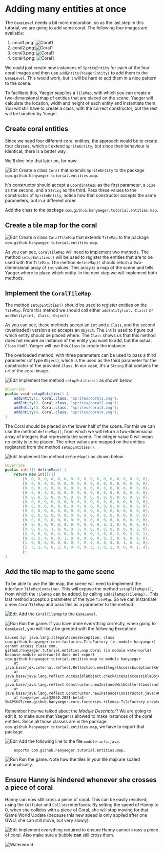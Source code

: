 # Adding many entities at once

The `GameLevel` needs a bit more decoration, so as the last step in this
tutorial, we are going to add some coral. The following four images are
available:

1. coral1.png: ![Coral1](images/game/coral1.png)
2. coral2.png:![Coral1](images/game/coral2.png)
3. coral3.png: ![Coral1](images/game/coral3.png)
4. coral4.png: ![Coral1](images/game/coral4.png)

We could just create new instances of `SpriteEntity` for each of the four coral
images and then use `addEntity(YaegerEntity)` to add them to the `GameLevel`. 
This would work, but it will be hard to add them in a nice pattern to the scene.

To facilitate this, Yaeger supplies a `TileMap`, with which you can create a 
two-dimensional map of entities that are placed on the scene. Yaeger will
calculate the location, width and height of each entity and instantiate them.
You will still have to create a class, with the correct constructor, but the 
rest will be handled by Yaeger.

## Create coral entities

Since we need four different coral entities, the approach would be to create 
four classes, which all extend `SpriteEntity`, but since their behaviour is 
identical, there is a better way. 

We'll dive into that later on, for now:

![Edit](images/edit.png) Create a class `Coral` that extends `SpriteEntity` to
the package `com.github.hanyaeger.tutorial.entities.map`.

It's constructor should accept a `Coordinate2D` as the first parameter, a 
`Size` as the second, and a `String` as the third. Pass these values to the
constructor of `SpriteEntity`, notice how that constructor accepts the same 
parameters, but in a different order.

Add the class to the package `com.github.hanyaeger.tutorial.entities.map`.

## Create a tile map for the coral

![Edit](images/edit.png) Create a class `CoralTileMap` that extends `TileMap` to
the package `com.github.hanyaeger.tutorial.entities.map`.

As you can see, `CoralTileMap` will need to implement two methods. The
method `setupEntities()` will be used to register the entities that are to be
used with the `TileMap`. The method `defineMap()` should return a 
two-dimensional array of `int` values. This array is a map of the scene and 
tells Yaeger where to place which entity. In the next step we will implement 
both methods.

## Implement the `CoralTileMap`

The method `setupEntities()` should be used to register entities on the 
`TileMap`. From this method we should call either `addEntity(int, Class)` or 
`addEntity(int, Class, Object)`.

As you can see, these methods accept an `int` and a `Class`, and the second 
(overloaded) version also accepts an `Object`. The `int` is used to figure 
out which entity should be placed where. The `Class` shows us that this
method does not require an instance of the entity you want to add, but the 
actual `Class` itself. Yaeger will use this `Class` to create the instance.

The overloaded method, with three parameters can be used to pass a third 
parameter (of type `Object`), which is the used as the third parameter for 
the constructor of the provided `Class`. In our case, it's a `String` that 
contains the url of the coral image.

![Edit](images/edit.png) Implement the method `setupEntities()` as shown below.

```java
@Override
public void setupEntities() {
    addEntity(1, Coral.class, "sprites/coral1.png");
    addEntity(2, Coral.class, "sprites/coral2.png");
    addEntity(3, Coral.class, "sprites/coral3.png");
    addEntity(4, Coral.class, "sprites/coral4.png");
}
```

The Coral should be placed on the lower half of the scene. For this we can use
the method `defineMap()`, from which we will return a two-dimensional 
array of integers that represents the scene. The integer value 0 will mean no 
entity is to be placed. The other values are mapped on the entities registered 
from the method `setupEntities()`.

![Edit](images/edit.png) Implement the method `defineMap()` as shown below.

```java
@Override
public int[][] defineMap() {
    return new int[][]{
        {0, 0, 0, 0, 0, 0, 0, 0, 0, 0, 0, 0, 0, 0, 0, 0, 0, 0, 0},
        {0, 0, 0, 0, 0, 0, 0, 0, 0, 0, 0, 0, 0, 0, 0, 0, 0, 0, 0},
        {0, 0, 0, 0, 0, 0, 0, 0, 0, 0, 0, 0, 0, 0, 0, 0, 0, 0, 0},
        {0, 0, 0, 0, 0, 0, 0, 0, 0, 0, 0, 0, 0, 0, 0, 0, 0, 0, 0},
        {0, 0, 0, 0, 0, 0, 0, 0, 0, 0, 0, 0, 0, 0, 0, 0, 0, 0, 0},
        {0, 0, 0, 0, 0, 0, 0, 0, 0, 0, 0, 0, 0, 0, 0, 0, 0, 0, 0},
        {0, 0, 0, 0, 0, 0, 0, 0, 0, 0, 0, 0, 0, 0, 0, 0, 0, 0, 0},
        {0, 0, 0, 0, 0, 0, 0, 0, 0, 0, 0, 0, 0, 0, 0, 0, 0, 0, 0},
        {0, 0, 0, 0, 0, 0, 0, 0, 0, 0, 0, 0, 0, 0, 0, 0, 0, 0, 0},
        {0, 0, 0, 0, 0, 0, 0, 0, 0, 0, 0, 0, 0, 0, 0, 0, 0, 0, 0},
        {0, 0, 0, 0, 0, 0, 0, 0, 0, 0, 0, 0, 0, 3, 0, 0, 0, 0, 0},
        {0, 0, 0, 0, 3, 0, 0, 0, 2, 0, 0, 0, 0, 0, 0, 0, 0, 2, 0},
        {3, 0, 0, 0, 0, 4, 0, 0, 0, 0, 0, 1, 0, 0, 2, 0, 3, 0, 1},
        {0, 0, 2, 4, 0, 0, 1, 0, 0, 0, 0, 0, 0, 3, 0, 4, 0, 0, 0},
        {1, 0, 0, 0, 0, 0, 0, 0, 4, 0, 0, 0, 0, 0, 0, 1, 0, 3, 0},
        {2, 3, 1, 0, 0, 2, 0, 0, 0, 0, 3, 1, 0, 2, 0, 0, 0, 1, 4},
        };
}
```

## Add the tile map to the game scene

To be able to use the tile map, the scene will need to implement the
interface `TileMapContainer`. This will expose the method `setupTileMaps()`,
from which the `TileMap` can be added, by calling `addTileMap(TileMap);`. This
last method accepts a parameter of the type `TileMap`. So we can instantiate a
new `CoralTileMap` and pass this as a parameter to the method.

![Edit](images/edit.png) Add the `CoralTileMap` to the `GameLevel`.

![Run](images/play.png) Run the game. If you have done everything correctly,
when going to `GameLevel`, you will likely be greeted with the following
Exception:

```text
Caused by: java.lang.IllegalAccessException: class com.github.hanyaeger.core.factories.TileFactory (in module hanyaeger) cannot access class com.
github.hanyaeger.tutorial.entities.map.Coral (in module waterworld) because module waterworld does not export com.github.hanyaeger.tutorial.entities.map to module hanyaeger
	at java.base/jdk.internal.reflect.Reflection.newIllegalAccessException(Reflection.java:376)
	at java.base/java.lang.reflect.AccessibleObject.checkAccess(AccessibleObject.java:647)
	at java.base/java.lang.reflect.Constructor.newInstanceWithCaller(Constructor.java:490)
	at java.base/java.lang.reflect.Constructor.newInstance(Constructor.java:481)
	at hanyaeger.api@2020.2021-beta2-SNAPSHOT/com.github.hanyaeger.core.factories.tilemap.TileFactory.create(TileFactory.java:39)
```

Remember how we talked about the *Module Descriptor*? We are going to edit it,
to make sure that Yaeger is allowed to make instances of the coral entities.
Since all those classes are in the package 
`com.github.hanyaeger.tutorial.entities.map`, we have to export that package.

![Edit](images/edit.png) Add the following line to the file `module-info.java`:

```text
    exports com.github.hanyaeger.tutorial.entities.map;
```

![Run](images/play.png) Run the game. Note how the tiles in your tile map are
scaled automatically.

## Ensure Hanny is hindered whenever she crosses a piece of coral

Hanny can now still cross a piece of coral. This can be easily resolved, using
the `Collided` and `Collider`interfaces. By setting the speed of Hanny to 0, 
when she collides with a piece of Coral, she will stop moving for that Game 
World Update (because this new speed is only applied after one GWU, she can 
still move, but very slowly).

![Edit](images/edit.png) Implement everything required to ensure Hanny cannot
cross a piece of coral. Also make sure a bubble **can** still cross them.

![Waterworld](images/game/game.png)
